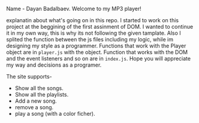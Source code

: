 Name - Dayan Badalbaev.
Welcome to my MP3 player!

explanatin about what's going on in this repo.
I started to work on this project at the beggining of the first assinment of DOM.
I wanted to continue it in my own way, this is why its not following the given tamplate.
Also I splited the function between the js files including my logic, while im designing my style as a programmer.
Functions that work with the Player object are in `player.js` with the object.
Function that works with the DOM and the event listeners and so on are in `index.js`.
Hope you will appreciate my way and decisions as a programer.

The site supports-
 - Show all the songs.
 - Show all the playlists.
 - Add a new song.
 - remove a song.
 - play a song (with a color ficher).


